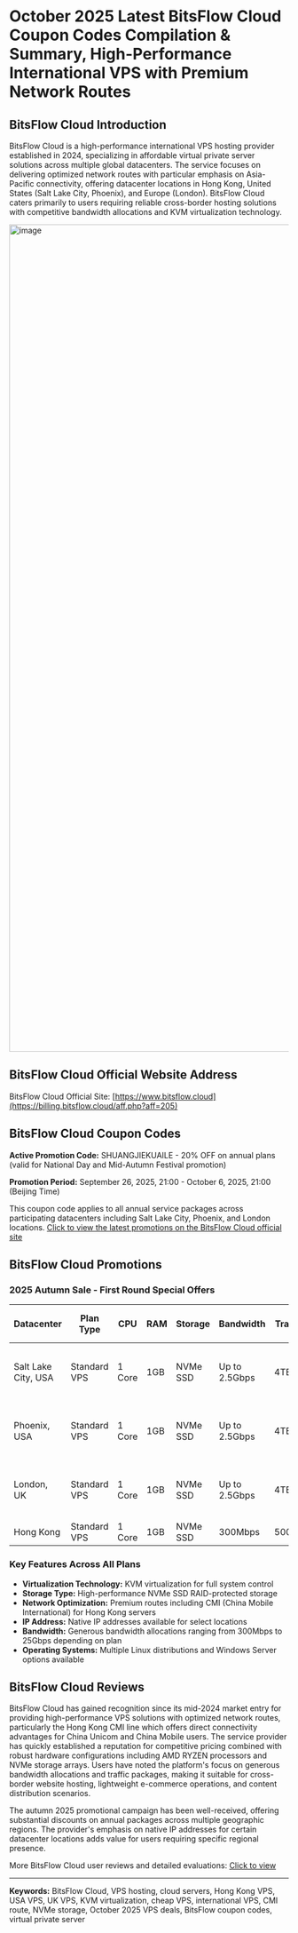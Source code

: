 # October 2025 Latest BitsFlow Cloud Coupon Codes Compilation & Summary, High-Performance International VPS with Premium Network Routes

## BitsFlow Cloud Introduction

BitsFlow Cloud is a high-performance international VPS hosting provider established in 2024, specializing in affordable virtual private server solutions across multiple global datacenters. The service focuses on delivering optimized network routes with particular emphasis on Asia-Pacific connectivity, offering datacenter locations in Hong Kong, United States (Salt Lake City, Phoenix), and Europe (London). BitsFlow Cloud caters primarily to users requiring reliable cross-border hosting solutions with competitive bandwidth allocations and KVM virtualization technology.

<img width="2926" height="1490" alt="image" src="https://github.com/user-attachments/assets/1047c5fa-fa19-4a4e-b8b0-66cac1c1d6df" />

## BitsFlow Cloud Official Website Address

BitsFlow Cloud Official Site: [https://www.bitsflow.cloud](https://billing.bitsflow.cloud/aff.php?aff=205)

## BitsFlow Cloud Coupon Codes

**Active Promotion Code:** SHUANGJIEKUAILE - 20% OFF on annual plans (valid for National Day and Mid-Autumn Festival promotion)

**Promotion Period:** September 26, 2025, 21:00 - October 6, 2025, 21:00 (Beijing Time)

This coupon code applies to all annual service packages across participating datacenters including Salt Lake City, Phoenix, and London locations. [Click to view the latest promotions on the BitsFlow Cloud official site](https://billing.bitsflow.cloud/aff.php?aff=205)

## BitsFlow Cloud Promotions

### 2025 Autumn Sale - First Round Special Offers

| Datacenter | Plan Type | CPU | RAM | Storage | Bandwidth | Traffic | Annual Price (CNY) | Purchase Link |
|------------|-----------|-----|-----|---------|-----------|---------|-------------------|---------------|
| Salt Lake City, USA | Standard VPS | 1 Core | 1GB | NVMe SSD | Up to 2.5Gbps | 4TB | Starting from ¥71.20 (with 20% discount) | [Order Now](https://billing.bitsflow.cloud/aff.php?aff=205) |
| Phoenix, USA | Standard VPS | 1 Core | 1GB | NVMe SSD | Up to 2.5Gbps | 4TB | Starting from ¥71.20 (with 20% discount) | [Order Now](https://billing.bitsflow.cloud/aff.php?aff=205) |
| London, UK | Standard VPS | 1 Core | 1GB | NVMe SSD | Up to 2.5Gbps | 4TB | Starting from ¥71.20 (with 20% discount) | [Order Now](https://billing.bitsflow.cloud/aff.php?aff=205) |
| Hong Kong | Standard VPS | 1 Core | 1GB | NVMe SSD | 300Mbps | 500GB | ¥120/year | [Order Now](https://billing.bitsflow.cloud/aff.php?aff=205) |

### Key Features Across All Plans

- **Virtualization Technology:** KVM virtualization for full system control
- **Storage Type:** High-performance NVMe SSD RAID-protected storage
- **Network Optimization:** Premium routes including CMI (China Mobile International) for Hong Kong servers
- **IP Address:** Native IP addresses available for select locations
- **Bandwidth:** Generous bandwidth allocations ranging from 300Mbps to 25Gbps depending on plan
- **Operating Systems:** Multiple Linux distributions and Windows Server options available

## BitsFlow Cloud Reviews

BitsFlow Cloud has gained recognition since its mid-2024 market entry for providing high-performance VPS solutions with optimized network routes, particularly the Hong Kong CMI line which offers direct connectivity advantages for China Unicom and China Mobile users. The service provider has quickly established a reputation for competitive pricing combined with robust hardware configurations including AMD RYZEN processors and NVMe storage arrays. Users have noted the platform's focus on generous bandwidth allocations and traffic packages, making it suitable for cross-border website hosting, lightweight e-commerce operations, and content distribution scenarios.

The autumn 2025 promotional campaign has been well-received, offering substantial discounts on annual packages across multiple geographic regions. The provider's emphasis on native IP addresses for certain datacenter locations adds value for users requiring specific regional presence.

More BitsFlow Cloud user reviews and detailed evaluations: [Click to view](https://billing.bitsflow.cloud/aff.php?aff=205)

---

**Keywords:** BitsFlow Cloud, VPS hosting, cloud servers, Hong Kong VPS, USA VPS, UK VPS, KVM virtualization, cheap VPS, international VPS, CMI route, NVMe storage, October 2025 VPS deals, BitsFlow coupon codes, virtual private server

